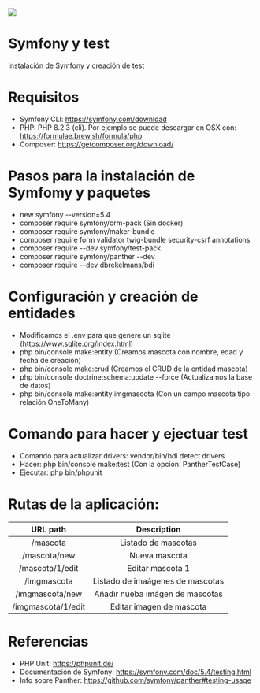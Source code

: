 <img src="https://jorgebenitezlopez.com/github/symfony.jpg">

# Symfony y test

Instalación de Symfony y creación de test

# Requisitos

- Symfony CLI: https://symfony.com/download
- PHP: PHP 8.2.3 (cli). Por ejemplo se puede descargar en OSX con: https://formulae.brew.sh/formula/php
- Composer: https://getcomposer.org/download/


# Pasos para la instalación de Symfomy y paquetes

- new symfony  --version=5.4
- composer require symfony/orm-pack (Sin docker)
- composer require symfony/maker-bundle
- composer require form validator twig-bundle security-csrf annotations
- composer require --dev symfony/test-pack
- composer require symfony/panther --dev
- composer require --dev dbrekelmans/bdi


# Configuración y creación de entidades

- Modificamos el .env para que genere un sqlite (https://www.sqlite.org/index.html)
- php bin/console make:entity (Creamos mascota con nombre, edad y fecha de creación)
- php bin/console make:crud (Creamos el CRUD de la entidad mascota)
- php bin/console doctrine:schema:update --force (Actualizamos la base de datos) 
- php bin/console make:entity imgmascota (Con un campo mascota tipo relación OneToMany)


# Comando para hacer y ejectuar test
- Comando para actualizar drivers: vendor/bin/bdi detect drivers
- Hacer: php bin/console make:test (Con la opción: PantherTestCase)
- Ejecutar: php bin/phpunit


# Rutas de la aplicación:

| URL path                    | Description           | 
| :--------------------------:|:---------------------:|
| /mascota                    |  Listado de mascotas  | 
| /mascota/new                |  Nueva mascota        |
| /mascota/1/edit             |  Editar mascota 1     |
| /imgmascota                 |  Listado de imaágenes de mascotas  | 
| /imgmascota/new             |  Añadir nueba imágen de mascotas        |
| /imgmascota/1/edit          |  Editar imagen de mascota    |


# Referencias

- PHP Unit: https://phpunit.de/
- Documentación de Symfony: https://symfony.com/doc/5.4/testing.html
- Info sobre Panther:  https://github.com/symfony/panther#testing-usage